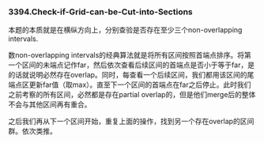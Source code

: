 ### 3394.Check-if-Grid-can-be-Cut-into-Sections

本题的本质就是在横纵方向上，分别查验是否存在至少三个non-overlapping intervals.

数non-overlapping intervals的经典算法就是将所有区间按照首端点排序。将第一个区间的未端点记作far，然后依次查看后续区间的首端点是否小于等于far，是的话就说明必然存在overlap。同时，每查看一个后续区间，我们都用该区间的尾端点区更新far值（取max）。直至下一个区间的首端点在far之后停止。此时我们之前考察的所有区间，必然都是存在partial overlap的，但是他们merge后的整体不会与其他区间再有重合。

之后我们再从下一个区间开始，重复上面的操作，找到另一个存在overlap的区间群。依次类推。
